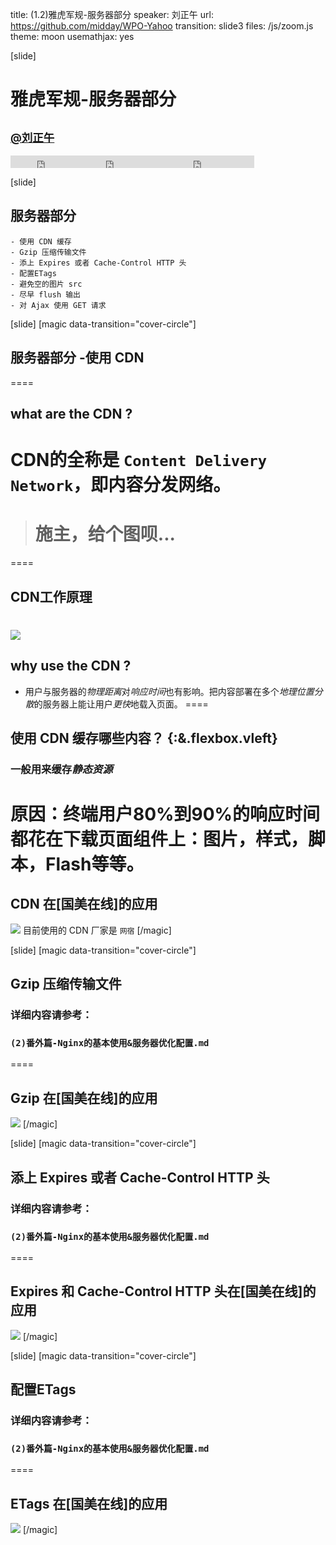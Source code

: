 title: (1.2)雅虎军规-服务器部分
speaker: 刘正午
url: https://github.com/midday/WPO-Yahoo
transition: slide3
files: /js/zoom.js
theme: moon
usemathjax: yes


[slide]
# 雅虎军规-**服务器部分**
## <small><a href="https://github.com/midday">@刘正午</a></small>
<small style="vertical-align:middle;display:inline-block"><iframe src="http://ghbtns.com/github-btn.html?user=midday&repo=WPO-Yahoo&type=watch&count-true" allowtransparency="true" frameborder="0" scrolling="0" width="110" height="20" style="width:110px;height:20px;  background-color: transparent;"></iframe><iframe src="http://ghbtns.com/github-btn.html?user=midday&repo=WPO-Yahoo&type=fork&count=false" allowtransparency="true" frameborder="0" scrolling="0" width="110" height="20" style="width:110px;height:20px;  background-color: transparent;"></iframe><iframe src="http://ghbtns.com/github-btn.html?user=midday&repo=WPO-Yahoo&type=follow&count=true" allowtransparency="true" frameborder="0" scrolling="0" width="170" height="20" style="width:170px;height:20px;  background-color: transparent;"></iframe></small>


[slide]
## 服务器部分
    - 使用 CDN 缓存
    - Gzip 压缩传输文件
    - 添上 Expires 或者 Cache-Control HTTP 头
    - 配置ETags
    - 避免空的图片 src
    - 尽早 flush 输出
    - 对 Ajax 使用 GET 请求


[slide]
[magic data-transition="cover-circle"]
## 服务器部分 -**使用 CDN**
====
## what are the CDN ?  
CDN的全称是 `Content Delivery Network`，即内容分发网络。
====
> # 施主，给个图呗...
====
## CDN工作原理
![](/images/1.2/cnd.jpg) 
====
## why use the CDN ? 
- 用户与服务器的<span class="text-danger">*物理距离*</span>对<span class="text-danger">*响应时间*</span>也有影响。把内容部署在多个<span class="text-danger">*地理位置分散*</span>的服务器上能让用户<span class="text-danger">*更快*</span>地载入页面。
====
## 使用 CDN 缓存哪些内容？ {:&.flexbox.vleft}
### 一般用来缓存<span class="green">*静态资源* </span>
原因：终端用户80%到90%的响应时间都花在下载页面组件上：图片，样式，脚本，Flash等等。
====
## CDN 在[国美在线]的应用
![](/images/1.2/gome-cdn.png)
目前使用的 CDN 厂家是 `网宿`
[/magic]


[slide]
[magic data-transition="cover-circle"]
## Gzip 压缩传输文件
### 详细内容请参考：
### `(2)番外篇-Nginx的基本使用&服务器优化配置.md`
====
## Gzip 在[国美在线]的应用
![](/images/1.2/gome-gzip.png)
[/magic]


[slide]
[magic data-transition="cover-circle"]
## 添上 Expires 或者 Cache-Control HTTP 头
### 详细内容请参考：
### `(2)番外篇-Nginx的基本使用&服务器优化配置.md`
====
## Expires 和 Cache-Control HTTP 头在[国美在线]的应用
![](/images/1.2/gome-cache-control.png)
[/magic]


[slide]
[magic data-transition="cover-circle"]
## 配置ETags
### 详细内容请参考：
### `(2)番外篇-Nginx的基本使用&服务器优化配置.md`
====
## ETags 在[国美在线]的应用
![](/images/1.2/gome-etags.png)
[/magic]
